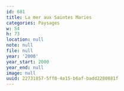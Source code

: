 ```yaml
---
id: 681
title: La mer aux Saintes Maries
categories: Paysages
w: 54
h: 73
location: null
note: null
file: null
year: '2000'
year_start: 2000
year_end: null
image: null
uuid: 22731857-5ff0-4a15-b6af-badd2280881f
---
```


